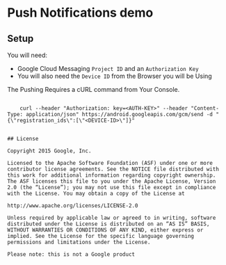 # Push Notifications demo

## Setup

You will need:

* Google Cloud Messaging `Project ID` and an `Authorization Key`
* You will also need the `Device ID` from the Browser you will be Using

The Pushing Requires a cURL command from Your Console.

````SH

    curl --header "Authorization: key=<AUTH-KEY>" --header "Content-Type: application/json" https://android.googleapis.com/gcm/send -d "{\"registration_ids\":[\"<DEVICE-ID>\"]}"


## License

Copyright 2015 Google, Inc.

Licensed to the Apache Software Foundation (ASF) under one or more contributor license agreements. See the NOTICE file distributed with this work for additional information regarding copyright ownership. The ASF licenses this file to you under the Apache License, Version 2.0 (the “License”); you may not use this file except in compliance with the License. You may obtain a copy of the License at

http://www.apache.org/licenses/LICENSE-2.0

Unless required by applicable law or agreed to in writing, software distributed under the License is distributed on an “AS IS” BASIS, WITHOUT WARRANTIES OR CONDITIONS OF ANY KIND, either express or implied. See the License for the specific language governing permissions and limitations under the License.

Please note: this is not a Google product
